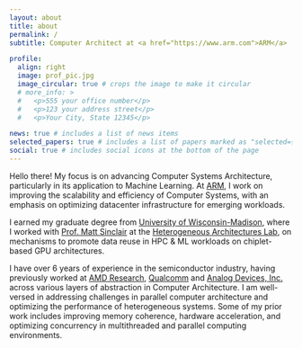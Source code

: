 ```yaml
---
layout: about
title: about
permalink: /
subtitle: Computer Architect at <a href="https://www.arm.com">ARM</a>

profile:
  align: right
  image: prof_pic.jpg
  image_circular: true # crops the image to make it circular
  # more_info: >
  #   <p>555 your office number</p>
  #   <p>123 your address street</p>
  #   <p>Your City, State 12345</p>

news: true # includes a list of news items
selected_papers: true # includes a list of papers marked as "selected={true}"
social: true # includes social icons at the bottom of the page
---
```


Hello there! My focus is on advancing Computer Systems Architecture, particularly in its application to Machine Learning. At [ARM](https://www.arm.com/), I work on improving the scalability and efficiency of Computer Systems, with an emphasis on optimizing datacenter infrastructure for emerging workloads.

I earned my graduate degree from [University of Wisconsin-Madison](https://www.wisc.edu/), where I worked with [Prof. Matt Sinclair](https://pages.cs.wisc.edu/~sinclair/) at the [Heterogeneous Architectures Lab](https://research.cs.wisc.edu/hal/people.html), on mechanisms to promote data reuse in HPC & ML workloads on chiplet-based GPU architectures.

I have over 6 years of experience in the semiconductor industry, having previously worked at [AMD Research](https://www.amd.com/en/corporate/research.html), [Qualcomm](https://www.qualcomm.com) and [Analog Devices, Inc.](https://www.analog.com/en/product-category/sharc-audio-processors-socs.html) across various layers of abstraction in Computer Architecture. I am well-versed in addressing challenges in parallel computer architecture and optimizing the performance of heterogeneous systems. Some of my prior work includes improving memory coherence, hardware acceleration, and optimizing concurrency in multithreaded and parallel computing environments.
